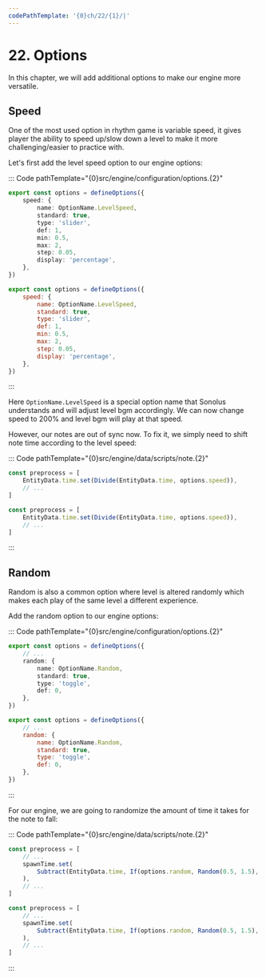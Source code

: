 ```yaml
---
codePathTemplate: '{0}ch/22/{1}/|'
---
```


# 22. Options

In this chapter, we will add additional options to make our engine more versatile.

## Speed

One of the most used option in rhythm game is variable speed, it gives player the ability to speed up/slow down a level to make it more challenging/easier to practice with.

Let's first add the level speed option to our engine options:

::: Code pathTemplate="{0}src/engine/configuration/options.{2}"

```ts
export const options = defineOptions({
    speed: {
        name: OptionName.LevelSpeed,
        standard: true,
        type: 'slider',
        def: 1,
        min: 0.5,
        max: 2,
        step: 0.05,
        display: 'percentage',
    },
})
```

```js
export const options = defineOptions({
    speed: {
        name: OptionName.LevelSpeed,
        standard: true,
        type: 'slider',
        def: 1,
        min: 0.5,
        max: 2,
        step: 0.05,
        display: 'percentage',
    },
})
```

:::

Here `OptionName.LevelSpeed` is a special option name that Sonolus understands and will adjust level bgm accordingly. We can now change speed to 200% and level bgm will play at that speed.

However, our notes are out of sync now. To fix it, we simply need to shift note time according to the level speed:

::: Code pathTemplate="{0}src/engine/data/scripts/note.{2}"

```ts
const preprocess = [
    EntityData.time.set(Divide(EntityData.time, options.speed)),
    // ...
]
```

```js
const preprocess = [
    EntityData.time.set(Divide(EntityData.time, options.speed)),
    // ...
]
```

:::

## Random

Random is also a common option where level is altered randomly which makes each play of the same level a different experience.

Add the random option to our engine options:

::: Code pathTemplate="{0}src/engine/configuration/options.{2}"

```ts
export const options = defineOptions({
    // ...
    random: {
        name: OptionName.Random,
        standard: true,
        type: 'toggle',
        def: 0,
    },
})
```

```js
export const options = defineOptions({
    // ...
    random: {
        name: OptionName.Random,
        standard: true,
        type: 'toggle',
        def: 0,
    },
})
```

:::

For our engine, we are going to randomize the amount of time it takes for the note to fall:

::: Code pathTemplate="{0}src/engine/data/scripts/note.{2}"

```ts
const preprocess = [
    // ...
    spawnTime.set(
        Subtract(EntityData.time, If(options.random, Random(0.5, 1.5), 1))
    ),
    // ...
]
```

```js
const preprocess = [
    // ...
    spawnTime.set(
        Subtract(EntityData.time, If(options.random, Random(0.5, 1.5), 1))
    ),
    // ...
]
```

:::

